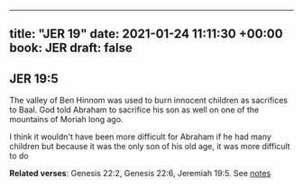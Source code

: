 
---
title: "JER 19"
date: 2021-01-24 11:11:30 +00:00
book: JER
draft: false
---

## JER 19:5

The valley of Ben Hinnom was used to burn innocent children as sacrifices to Baal. God told Abraham to sacrifice his son as well on one of the mountains of Moriah long ago.

I think it wouldn't have been more difficult for Abraham if he had many children but because it was the only son of his old age, it was more difficult to do

**Related verses**: Genesis 22:2, Genesis 22:6, Jeremiah 19:5. See [notes](https://my.bible.com/notes/3614069780682367127)

